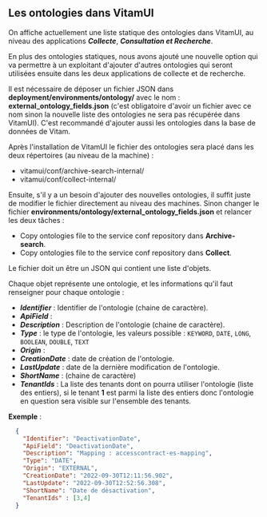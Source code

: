 ## Les ontologies dans VitamUI

On affiche actuellement une liste statique des ontologies dans VitamUI, au niveau des applications **_Collecte_**, **_Consultation et Recherche_**.

En plus des ontologies statiques, nous avons ajouté une nouvelle option qui va permettre à un exploitant d'ajouter d'autres ontologies qui seront utilisées ensuite dans les deux applications de collecte et de recherche.

Il est nécessaire de déposer un fichier JSON dans **deployment/environments/ontology/** avec le nom : **external_ontology_fields.json** (c'est obligatoire d'avoir un fichier avec ce nom sinon la nouvelle liste des ontologies ne sera pas récupérée dans VitamUI). C'est recommandé d'ajouter aussi les ontologies dans la base de données de Vitam.

Après l'installation de VitamUI le fichier des ontologies sera placé dans les deux répertoires (au niveau de la machine) : 
- vitamui/conf/archive-search-internal/
- vitamui/conf/collect-internal/

Ensuite, s'il y a un besoin d'ajouter des nouvelles ontologies, il suffit juste de modifier le fichier directement au niveau des machines. Sinon changer le fichier **environments/ontology/external_ontology_fields.json** et relancer les deux tâches :
- Copy ontologies file to the service conf repository dans **Archive-search**.
- Copy ontologies file to the service conf repository dans **Collect**.

Le fichier doit un être un JSON qui contient une liste d'objets.

Chaque objet représente une ontologie, et les informations qu'il faut renseigner pour chaque ontologie :

- **_Identifier_** : Identifier de l'ontologie (chaine de caractère).
- **_ApiField_** :
- **_Description_** : Description de l'ontologie (chaine de caractère).
- **_Type_** : le type de l'ontologie, les valeurs possible : `KEYWORD`, `DATE`, `LONG`, `BOOLEAN`, `DOUBLE`, `TEXT`
- **_Origin_** :
- **_CreationDate_** : date de création de l'ontologie.
- **_LastUpdate_** : date de la dernière modification de l'ontologie.
- **_ShortName_** : (chaine de caractère)
- **_TenantIds_** : La liste des tenants dont on pourra utiliser l'ontologie (liste des entiers), si le tenant **1** est parmi la liste des entiers donc l'ontologie en question sera visible sur l'ensemble des tenants.

**Exemple** :

```json
  {
    "Identifier": "DeactivationDate",
    "ApiField": "DeactivationDate",
    "Description": "Mapping : accesscontract-es-mapping",
    "Type": "DATE",
    "Origin": "EXTERNAL",
    "CreationDate": "2022-09-30T12:11:56.902",
    "LastUpdate": "2022-09-30T12:52:56.308",
    "ShortName": "Date de désactivation",
    "TenantIds" : [3,4]
  }
```
